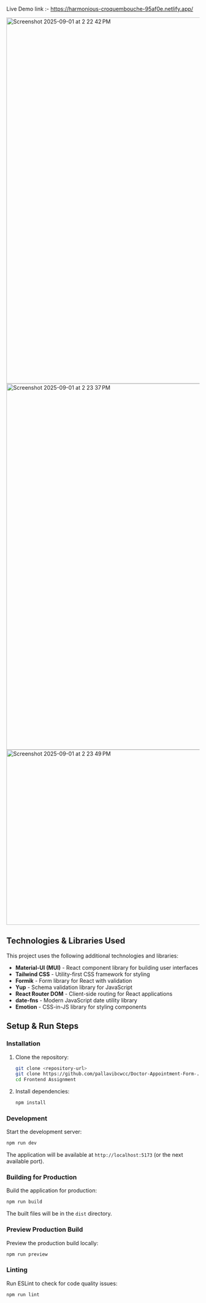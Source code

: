 Live Demo link :- https://harmonious-croquembouche-95af0e.netlify.app/

<img width="909" height="953" alt="Screenshot 2025-09-01 at 2 22 42 PM" src="https://github.com/user-attachments/assets/f0d5a672-b55e-464a-a0a9-3e62e591711d" />
<img width="909" height="953" alt="Screenshot 2025-09-01 at 2 23 37 PM" src="https://github.com/user-attachments/assets/bb437b15-f9b1-4f5d-9736-586f90632f2e" />
<img width="909" height="456" alt="Screenshot 2025-09-01 at 2 23 49 PM" src="https://github.com/user-attachments/assets/df4b9bab-f99e-43da-ba9c-980fc6db1d65" />

## Technologies & Libraries Used

This project uses the following additional technologies and libraries:

- **Material-UI (MUI)** - React component library for building user interfaces
- **Tailwind CSS** - Utility-first CSS framework for styling
- **Formik** - Form library for React with validation
- **Yup** - Schema validation library for JavaScript
- **React Router DOM** - Client-side routing for React applications
- **date-fns** - Modern JavaScript date utility library
- **Emotion** - CSS-in-JS library for styling components

## Setup & Run Steps

### Installation

1. Clone the repository:
   ```bash
   git clone <repository-url>
   git clone https://github.com/pallavibcwcc/Doctor-Appointment-Form-.git
   cd Frontend Assignment
   ```

2. Install dependencies:
   ```bash
   npm install
   ```

### Development

Start the development server:
```bash
npm run dev
```

The application will be available at `http://localhost:5173` (or the next available port).

### Building for Production

Build the application for production:
```bash
npm run build
```

The built files will be in the `dist` directory.

### Preview Production Build

Preview the production build locally:
```bash
npm run preview
```

### Linting

Run ESLint to check for code quality issues:
```bash
npm run lint
```
